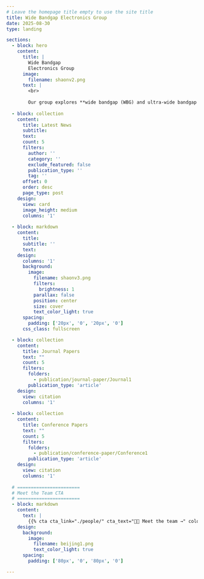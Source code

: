 ```yaml
---
# Leave the homepage title empty to use the site title
title: Wide Bandgap Electronics Group
date: 2025-08-30
type: landing

sections:
  - block: hero
    content:
      title: |
        Wide Bandgap
        Electronics Group
      image:
        filename: shaonv2.png
      text: |
        <br>
        
        Our group explores **wide bandgap (WBG) and ultra-wide bandgap (UWBG)** materials and devices in electronic applications. Our research interests span the physics, design, simulation, fabrication, characterization, reliability, robustess, packaging, and circuit applications of WBG and UWBG devices. Our research emphasizes on the fundamental understanding of UWB/UWBG devices, their new applications in power, RF, sensing, and computing applications, as well as the relevant material-device co-design with machine learning. Our group highlights a full-stack research scope from materials and devices to circuits and algorithms, and the seamless collaborations with the industry.
  
  - block: collection
    content:
      title: Latest News
      subtitle:
      text:
      count: 5
      filters:
        author: ''
        category: ''
        exclude_featured: false
        publication_type: ''
        tag: ''
      offset: 0
      order: desc
      page_type: post
    design:
      view: card
      image_height: medium  
      columns: '1'
  
  - block: markdown
    content:
      title:
      subtitle: ''
      text:
    design:
      columns: '1'
      background:
        image: 
          filename: shaonv3.png
          filters:
            brightness: 1
          parallax: false
          position: center
          size: cover
          text_color_light: true
      spacing:
        padding: ['20px', '0', '20px', '0']
      css_class: fullscreen

  - block: collection
    content:
      title: Journal Papers
      text: ""
      count: 5
      filters:
        folders:
          - publication/journal-paper/Journal1
        publication_type: 'article'
    design:
      view: citation
      columns: '1'
    
  - block: collection
    content:
      title: Conference Papers
      text: ""
      count: 5
      filters:
        folders:
          - publication/conference-paper/Conference1
        publication_type: 'article'
    design:
      view: citation
      columns: '1'
    
  # =======================
  # Meet the Team CTA
  # =======================
  - block: markdown
    content:
      text: |
        {{% cta cta_link="./people/" cta_text="👩‍🔬 Meet the team →" color="primary" %}}
    design:
      background:
        image:
          filename: beijing1.png
          text_color_light: true
      spacing:
        padding: ['80px', '0', '80px', '0']

---
```

